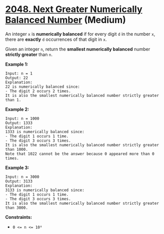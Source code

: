 # [2048. Next Greater Numerically Balanced Number][link] (Medium)

[link]: https://leetcode.com/problems/next-greater-numerically-balanced-number/

An integer `x` is **numerically balanced** if for every digit `d` in the number `x`, there are
**exactly** `d` occurrences of that digit in `x`.

Given an integer `n`, return the **smallest numerically balanced** number **strictly greater** than
`n`.

**Example 1:**

```
Input: n = 1
Output: 22
Explanation:
22 is numerically balanced since:
- The digit 2 occurs 2 times.
It is also the smallest numerically balanced number strictly greater than 1.
```

**Example 2:**

```
Input: n = 1000
Output: 1333
Explanation:
1333 is numerically balanced since:
- The digit 1 occurs 1 time.
- The digit 3 occurs 3 times.
It is also the smallest numerically balanced number strictly greater than 1000.
Note that 1022 cannot be the answer because 0 appeared more than 0 times.
```

**Example 3:**

```
Input: n = 3000
Output: 3133
Explanation:
3133 is numerically balanced since:
- The digit 1 occurs 1 time.
- The digit 3 occurs 3 times.
It is also the smallest numerically balanced number strictly greater than 3000.
```

**Constraints:**

- `0 <= n <= 10⁶`

